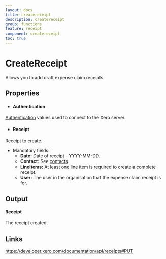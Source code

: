 ```yaml
---
layout: docs
title: createreceipt
description: createreceipt
group: functions
feature: receipt
component: createreceipt
toc: true
---
```

CreateReceipt
============

Allows you to add draft expense claim receipts.

Properties
----------

- #### Authentication
[Authentication](../../../Common/Authentication/Index.md) values used to connect to the Xero server.
- #### Receipt
Receipt to create.
  - Mandatory fields:
    * **Date:** Date of receipt - YYYY-MM-DD.
    * **Contact:** See [contacts](https://developer.xero.com/documentation/api/contacts#).
    * **LineItems:** At least one line item is required to create a complete receipt.
    * **User:** The user in the organisation that the expense claim receipt is for.


Output
-----
#### Receipt
The receipt created.

Links
-----

https://developer.xero.com/documentation/api/receipts#PUT
